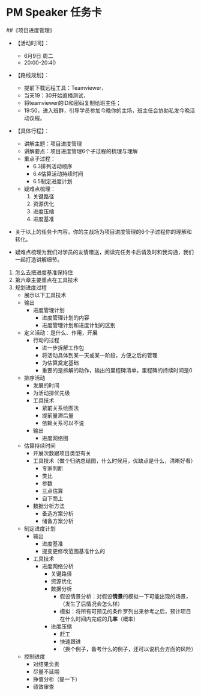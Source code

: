 # PM Speaker 任务卡
##《项目进度管理》

- 【活动时间】：
	- 6月9日 周二 
	- 20:00-20:40
- 【路线规划】：
	- 提前下载远程工具：Teamviewer，
	- 当天19：30开始直播测试，
	- 将teamviewer的ID和密码复制给班主任；
	- 19:50，进入班群，引导学员参加今晚你的主场，班主任会协助私发今晚活动议程。

- 【具体行程】：
	- 讲解主题：项目进度管理
	- 讲解要点：项目进度管理6个子过程的梳理与理解
	- 重点子过程：
		- 6.3排列活动顺序
		- 6.4估算活动持续时间
		- 6.5制定进度计划
	- 疑难点梳理：
		1. 关键路径
		2. 资源优化
		3. 进度压缩
		4. 进度基准

- 关于以上的任务卡内容，你的主战场为项目进度管理的6个子过程你的理解和转化。
- 疑难点梳理为我们对学员的友情赠送，阅读完任务卡后请及时和我沟通，我们一起打造讲解细节。



1. 怎么去把进度基准保持住
2. 第六章主要重点在工具技术
3. 规划进度过程
	- 展示以下工具技术
	- 输出
		- 进度管理计划
			- 进度管理计划的内容
			- 进度管理计划和进度计划的区别
	- 定义活动：是什么、作用，开展
		- 行动的过程
			- 进一步拆解工作包
			- 将活动具体到某一天或某一阶段，方便之后的管理
			- 为估算奠定基础
			- 重要的是拆解的动作，输出的里程碑清单，里程碑的持续时间是0
	- 排序活动
		- 发展的时间
		- 为活动排优先级
		- 工具技术
			- 紧前关系绘图法
			- 提前量滞后量
			- 依赖关系可以不说
		- 输出
			- 进度网络图
	- 估算持续时间
		- 开展次数跟项目类型有关
		- 工具技术（做个归纳总结图，什么时候用，优缺点是什么，清晰好看）
			- 专家判断
			- 类比
			- 参数
			- 三点估算
			- 自下而上
		- 数据分析方法
			- 备选方案分析
			- 储备方案分析
	- 制定进度计划
		- 输出
			- 进度基准
			- 提变更修改范围基准什么的
		- 工具技术
			- 进度网络分析
				- 关键路径
				- 资源优化
				- 数据分析
					- 假设情景分析：对假设**情景**的模拟一下可能出现的场景，（发生了后情况会怎么样）
					- 模拟：将所有可预见的条件罗列出来参考之后，预计项目在什么时间内完成的**几率**（概率）
				- 进度压缩
					- 赶工
					- 快速跟进
					- （换个例子，备考什么的例子，还可以说机会方面的风险）
	- 控制进度
		- 对结果负责
		- 尽量不延期
		- 挣值分析（提一下）
		- 绩效审查